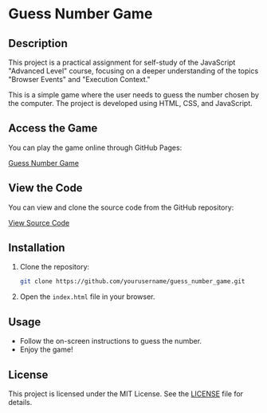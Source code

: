 # Guess Number Game

## Description

This project is a practical assignment for self-study of the JavaScript "Advanced Level" course, focusing on a deeper understanding of the topics "Browser Events" and "Execution Context."

This is a simple game where the user needs to guess the number chosen by the computer. The project is developed using HTML, CSS, and JavaScript.

## Access the Game

You can play the game online through GitHub Pages:

[Guess Number Game](https://kate8382.github.io/guess_number_game/)

## View the Code

You can view and clone the source code from the GitHub repository:

[View Source Code](https://github.com/kate8382/guess_number_game.git)

## Installation

1. Clone the repository:
   ```bash
   git clone https://github.com/yourusername/guess_number_game.git
   ```
2. Open the `index.html` file in your browser.

## Usage

- Follow the on-screen instructions to guess the number.
- Enjoy the game!

## License

This project is licensed under the MIT License. See the [LICENSE](./LICENSE) file for details.